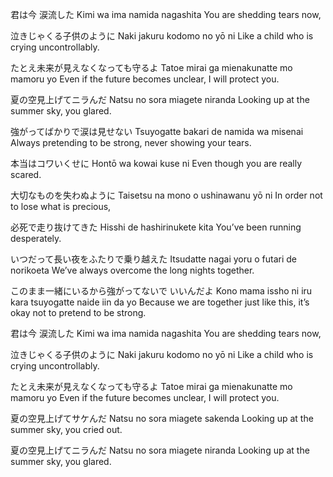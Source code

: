 君は今 涙流した
Kimi wa ima namida nagashita
You are shedding tears now,

泣きじゃくる子供のように
Naki jakuru kodomo no yō ni
Like a child who is crying uncontrollably.

たとえ未来が見えなくなっても守るよ
Tatoe mirai ga mienakunatte mo mamoru yo
Even if the future becomes unclear, I will protect you.

夏の空見上げてニラんだ
Natsu no sora miagete niranda
Looking up at the summer sky, you glared.

強がってばかりで涙は見せない
Tsuyogatte bakari de namida wa misenai
Always pretending to be strong, never showing your tears.

本当はコワいくせに
Hontō wa kowai kuse ni
Even though you are really scared.

大切なものを失わぬように
Taisetsu na mono o ushinawanu yō ni
In order not to lose what is precious,

必死で走り抜けてきた
Hisshi de hashirinukete kita
You’ve been running desperately.

いつだって長い夜をふたりで乗り越えた
Itsudatte nagai yoru o futari de norikoeta
We’ve always overcome the long nights together.

このまま一緒にいるから強がってないで いいんだよ
Kono mama issho ni iru kara tsuyogatte naide iin da yo
Because we are together just like this, it’s okay not to pretend to be strong.

君は今 涙流した
Kimi wa ima namida nagashita
You are shedding tears now,

泣きじゃくる子供のように
Naki jakuru kodomo no yō ni
Like a child who is crying uncontrollably.

たとえ未来が見えなくなっても守るよ
Tatoe mirai ga mienakunatte mo mamoru yo
Even if the future becomes unclear, I will protect you.

夏の空見上げてサケんだ
Natsu no sora miagete sakenda
Looking up at the summer sky, you cried out.

夏の空見上げてニラんだ
Natsu no sora miagete niranda
Looking up at the summer sky, you glared.